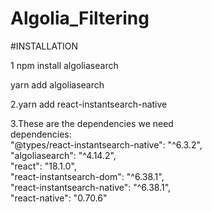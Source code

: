 # Algolia_Filtering


#INSTALLATION

1 npm install algoliasearch 
               
yarn add algoliasearch 


2.yarn add react-instantsearch-native

3.These are the dependencies we need    
 dependencies:  
    "@types/react-instantsearch-native": "^6.3.2",   
    "algoliasearch": "^4.14.2",  
    "react": "18.1.0",  
    "react-instantsearch-dom": "^6.38.1",  
    "react-instantsearch-native": "^6.38.1",  
    "react-native": "0.70.6"

 
 


